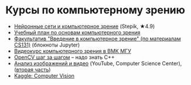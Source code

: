 # Курсы по компьютерному зрению
- [Нейронные сети и компьютерное зрение](https://stepik.org/course/50352) (Stepik, ★4.9)
- [Учебный план по основам компьютерного зрения](https://proglib.io/p/cv-plan)
- [Факультатив "Введение в компьютерное зрение" (по материалам CS131)](https://github.com/ml-dafe/cv_mipt_minor) (блокноты Jupyter)
- [Видеокурс компьютерного зрения в ВМК МГУ](https://vk.com/mrzaur?w=wall114127459_2065%2Fall)
- [OpenCV шаг за шагом](http://robocraft.ru/page/opencv/) – надо знать С++
- [Анализ изображений и видео](https://www.youtube.com/watch?v=zNCvTcoM1I4&list=PLlb7e2G7aSpR6L3pqVh8124ZITsmWckQZ) (YouTube, Computer Science Center), ([вторая часть](https://www.youtube.com/watch?v=azkzDWi8X64&list=PLlb7e2G7aSpQ4C5ykr2Ce1mfxM01l6_HV))
- [Kaggle: Computer Vision](https://www.kaggle.com/learn/computer-vision)